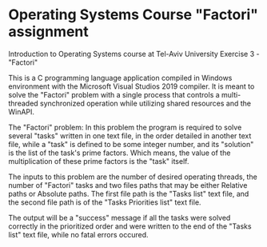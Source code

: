 # Operating Systems Course "Factori" assignment
Introduction to Operating Systems course at Tel-Aviv University Exercise 3 - "Factori"

This is a C programming language application compiled in Windows environment with the Microsoft Visual Studios 2019 compiler.
It is meant to solve the "Factori" problem with a single process that controls a multi-threaded synchronized operation while utilizing shared resources and the WinAPI.


The "Factori" problem:
In this problem the program is required to solve several "tasks" written in one text file, in the order detailed in another text file, while a "task" is defined
to be some integer number, and its "solution" is the list of the task's prime factors. Which means, the value of the multiplication of these prime factors is the "task" itself.

The inputs to this problem are the number of desired operating threads, the number of "Factori" tasks and two files paths that may be either Relative paths or Absolute paths.
The first file path is the "Tasks list" text file, and the second file path is of the "Tasks Priorities list" text file.

The output will be a "success" message if all the tasks were solved correctly in the prioritized order and were written to the end of the "Tasks list" text file, while no fatal errors occured.

